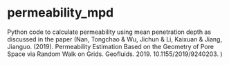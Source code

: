 # permeability_mpd
Python code to calculate permeability using mean penetration depth as discussed in the paper (Nan, Tongchao &amp; Wu, Jichun &amp; Li, Kaixuan &amp; Jiang, Jianguo. (2019). Permeability Estimation Based on the Geometry of Pore Space via Random Walk on Grids. Geofluids. 2019. 10.1155/2019/9240203. )
